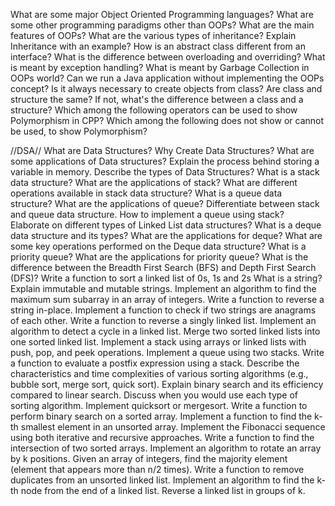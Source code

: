 What are some major Object Oriented Programming languages?
What are some other programming paradigms other than OOPs?
What are the main features of OOPs?
What are the various types of inheritance?
Explain Inheritance with an example?
How is an abstract class different from an interface?
What is the difference between overloading and overriding?
What is meant by exception handling?
What is meant by Garbage Collection in OOPs world?
Can we run a Java application without implementing the OOPs concept?
Is it always necessary to create objects from class?
Are class and structure the same? If not, what's the difference between a class and a structure?
Which among the following operators can be used to show Polymorphism in CPP?
Which among the following does not show or cannot be used, to show Polymorphism?



//DSA//
What are Data Structures?
Why Create Data Structures?
What are some applications of Data structures?
Explain the process behind storing a variable in memory.
Describe the types of Data Structures?
What is a stack data structure? What are the applications of stack?
What are different operations available in stack data structure?
What is a queue data structure? What are the applications of queue?
Differentiate between stack and queue data structure.
How to implement a queue using stack?
Elaborate on different types of Linked List data structures?
What is a deque data structure and its types? What are the applications for deque?
What are some key operations performed on the Deque data structure?
What is a priority queue? What are the applications for priority queue?
What is the difference between the Breadth First Search (BFS) and Depth First Search (DFS)?
Write a function to sort a linked list of 0s, 1s and 2s
What is a string? Explain immutable and mutable strings.
Implement an algorithm to find the maximum sum subarray in an array of integers.
Write a function to reverse a string in-place.
Implement a function to check if two strings are anagrams of each other.
Write a function to reverse a singly linked list.
Implement an algorithm to detect a cycle in a linked list.
Merge two sorted linked lists into one sorted linked list.
Implement a stack using arrays or linked lists with push, pop, and peek operations.
Implement a queue using two stacks.
Write a function to evaluate a postfix expression using a stack.
Describe the characteristics and time complexities of various sorting algorithms (e.g., bubble sort, merge sort, quick sort).
Explain binary search and its efficiency compared to linear search.
Discuss when you would use each type of sorting algorithm.
Implement quicksort or mergesort.
Write a function to perform binary search on a sorted array.
Implement a function to find the k-th smallest element in an unsorted array.
Implement the Fibonacci sequence using both iterative and recursive approaches.
Write a function to find the intersection of two sorted arrays.
Implement an algorithm to rotate an array by k positions.
Given an array of integers, find the majority element (element that appears more than n/2 times).
Write a function to remove duplicates from an unsorted linked list.
Implement an algorithm to find the k-th node from the end of a linked list.
Reverse a linked list in groups of k.
